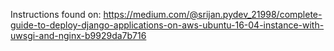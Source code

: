 Instructions found on: https://medium.com/@srijan.pydev_21998/complete-guide-to-deploy-django-applications-on-aws-ubuntu-16-04-instance-with-uwsgi-and-nginx-b9929da7b716
